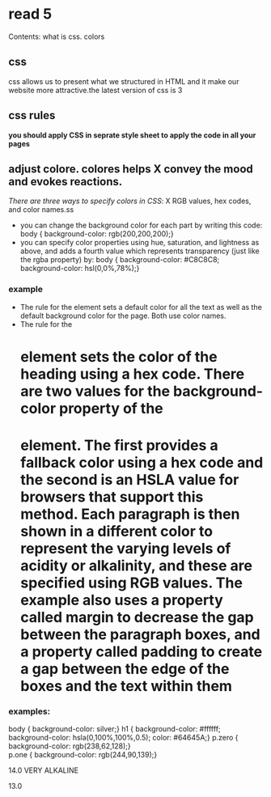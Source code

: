 # read 5
Contents:
what is css.
colors 
## css 
css allows us to present what we structured in HTML and it make our website more attractive.the latest version of css is 3
## css rules
**you should apply CSS in seprate style sheet to apply the code in all your pages**

## adjust colore. colores helps  X convey the mood and evokes reactions.

*There are three ways to specify colors in CSS*:  X RGB values, hex codes, and color names.ss

* you can change the background color for each part by writing this code: body { background-color: rgb(200,200,200);}
* you can specify color properties using hue, saturation, and lightness as above, and adds a fourth value which represents transparency (just like the rgba property) by: body { background-color: #C8C8C8; background-color: hsl(0,0%,78%);} 

### example
* The rule for the <body> element sets a default color for all the text as well as the default background color for the page. Both use color names.
* The rule for the <h1> element sets the color of the heading using a hex code. There are two values for the background-color property of the <h1> element. The first provides a fallback color using a hex code and the second is an HSLA value for browsers that support this method.
Each paragraph is then shown in a different color to represent the varying levels of acidity or alkalinity, and these are specified using RGB values.
**The example also uses a property called margin to decrease the gap between the paragraph boxes, and a property called padding to create a gap between the edge of the boxes and the text within them** 
 ### examples:
  body {    background-color: silver;}
  h1 {    background-color: #ffffff;    background-color: hsla(0,100%,100%,0.5);    color: #64645A;}
   p.zero {    background-color: rgb(238,62,128);}  
   p.one {    background-color: rgb(244,90,139);}
   <p class="fourteen">14.0 VERY ALKALINE</p> 
   <p class="thirteen">13.0</p

